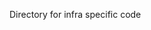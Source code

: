 <!--
Copyright 2020-2021 Voxel Labs, Inc.
All rights reserved.

This document may not be reproduced, republished, distributed, transmitted,
displayed, broadcast or otherwise exploited in any manner without the express
prior written permission of Voxel Labs, Inc. The receipt or possession of this
document does not convey any rights to reproduce, disclose, or distribute its
contents, or to manufacture, use, or sell anything that it may describe, in
whole or in part.
-->

Directory for infra specific code
